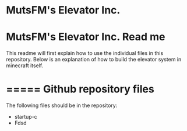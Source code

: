 # MutsFM's Elevator Inc.

MutsFM's Elevator Inc.
Read me
=====

This readme will first explain how to use the individual files in this repository. Below is an explanation of how to build the elevator system in minecraft itself.

=====
Github repository files
=====

The following files should be in the repository:
  * startup-c
  * Fdsd
